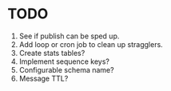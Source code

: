 # TODO

1. See if publish can be sped up.
1. Add loop or cron job to clean up stragglers.
2. Create stats tables?
3. Implement sequence keys?
2. Configurable schema name?
3. Message TTL?
